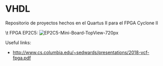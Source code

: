 # VHDL
Repositorio de proyectos hechos en el Quartus II para el FPGA Cyclone II

\t FPGA EP2C5:
![EP2C5-Mini-Board-TopView-720px](https://user-images.githubusercontent.com/79501343/109391923-82131800-78e7-11eb-951d-8f1cfb0a77e1.jpg)



Useful links:
- http://www.cs.columbia.edu/~sedwards/presentations/2018-vcf-fpga.pdf
